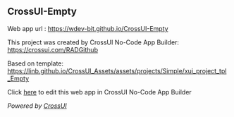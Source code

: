 ## CrossUI-Empty
Web app url : https://wdev-bit.github.io/CrossUI-Empty

This project was created by CrossUI No-Code App Builder: https://crossui.com/RADGithub

Based on template: https://linb.github.io/CrossUI_Assets/assets/projects/Simple/xui_project_tpl_Empty

Click [here](https://crossui.com/RADGithub/#!from=github&owner=wdev-bit&repo=CrossUI-Empty) to edit this web app in CrossUI No-Code App Builder

<i>Powered by [CrossUI](https://crossui.com)</i>
